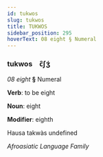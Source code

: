 ```yaml
---
id: tukwos
slug: tukwos
title: TUKWOS
sidebar_position: 295
hoverText: 08 eight § Numeral
---
```


### tukwos&emsp;<span kind="abugida">c̑ʃʒ́</span>

*08 eight* **§** Numeral

**Verb**: to be eight

**Noun**: eight

**Modifier**: eighth

Hausa takwàs undefined

*Afroasiatic Language Family*